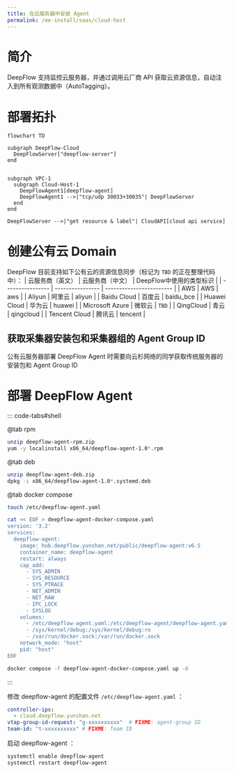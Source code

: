 ```yaml
---
title: 在云服务器中安装 Agent
permalink: /ee-install/saas/cloud-host
---
```


# 简介

DeepFlow 支持监控云服务器，并通过调用云厂商 API 获取云资源信息，自动注入到所有观测数据中（AutoTagging）。

# 部署拓扑

```mermaid
flowchart TD

subgraph DeepFlow-Cloud
  DeepFlowServer["deepflow-server"]
end


subgraph VPC-1
  subgraph Cloud-Host-1
    DeepFlowAgent1[deepflow-agent]
    DeepFlowAgent1 -->|"tcp/udp 30033+30035"| DeepFlowServer
  end
end

DeepFlowServer -->|"get resource & label"| CloudAPI[cloud api service]
```

# 创建公有云 Domain

DeepFlow 目前支持如下公有云的资源信息同步（标记为 `TBD` 的正在整理代码中）：
| 云服务商（英文） | 云服务商（中文） | DeepFlow中使用的类型标识 |
| ---------------- | ---------------- | ------------------------ |
| AWS              | AWS              | aws                      |
| Aliyun           | 阿里云           | aliyun                   |
| Baidu Cloud      | 百度云           | baidu\_bce               |
| Huawei Cloud     | 华为云           | huawei                   |
| Microsoft Azure  | 微软云           | `TBD`                    |
| QingCloud        | 青云             | qingcloud                |
| Tencent Cloud    | 腾讯云           | tencent                  |


## 获取采集器安装包和采集器组的 Agent Group ID

公有云服务器部署 DeepFlow Agent 时需要向云杉网络的同学获取传统服务器的安装包和 Agent Group ID

# 部署 DeepFlow Agent

::: code-tabs#shell

@tab rpm

```bash
unzip deepflow-agent-rpm.zip
yum -y localinstall x86_64/deepflow-agent-1.0*.rpm
```

@tab deb

```bash
unzip deepflow-agent-deb.zip
dpkg -i x86_64/deepflow-agent-1.0*.systemd.deb
```

@tab docker compose

```bash
touch /etc/deepflow-agent.yaml

cat << EOF > deepflow-agent-docker-compose.yaml
version: '3.2'
services:
  deepflow-agent:
    image: hub.deepflow.yunshan.net/public/deepflow-agent:v6.5
    container_name: deepflow-agent
    restart: always
    cap_add:
      - SYS_ADMIN
      - SYS_RESOURCE
      - SYS_PTRACE
      - NET_ADMIN
      - NET_RAW
      - IPC_LOCK
      - SYSLOG
    volumes:
      - /etc/deepflow-agent.yaml:/etc/deepflow-agent/deepflow-agent.yaml:ro
      - /sys/kernel/debug:/sys/kernel/debug:ro
      - /var/run/docker.sock:/var/run/docker.sock
    network_mode: "host"
    pid: "host"
EOF

docker compose -f deepflow-agent-docker-compose.yaml up -d
```

:::

修改 deepflow-agent 的配置文件 `/etc/deepflow-agent.yaml` ：
```yaml
controller-ips:
  - cloud.deepflow.yunshan.net
vtap-group-id-request: "g-xxxxxxxxxx"  # FIXME: agent-group ID
team-id: "t-xxxxxxxxxx" # FIXME: Team ID
```

启动 deepflow-agent ：

```bash
systemctl enable deepflow-agent
systemctl restart deepflow-agent
```
